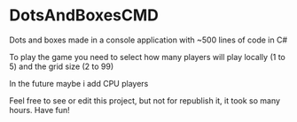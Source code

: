 # DotsAndBoxesCMD
Dots and boxes made in a console application with ~500 lines of code in C#

To play the game you need to select how many players will play locally (1 to 5) and the grid size (2 to 99)

In the future maybe i add CPU players

Feel free to see or edit this project, but not for republish it, it took so many hours. Have fun!
